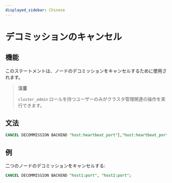 ```yaml
---
displayed_sidebar: Chinese
---
```


# デコミッションのキャンセル

## 機能

このステートメントは、ノードのデコミッションをキャンセルするために使用されます。

> **注意**
>
> `cluster_admin` ロールを持つユーザーのみがクラスタ管理関連の操作を実行できます。

## 文法

```sql
CANCEL DECOMMISSION BACKEND "host:heartbeat_port"[,"host:heartbeat_port"...]
```

## 例

二つのノードのデコミッションをキャンセルする:

```sql
CANCEL DECOMMISSION BACKEND "host1:port", "host2:port";
```
